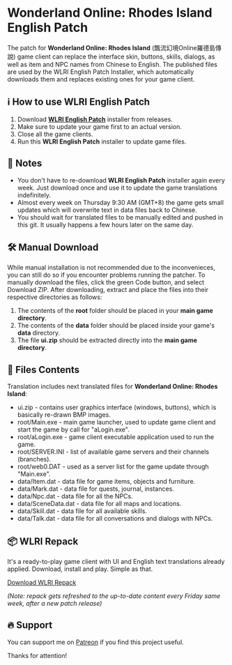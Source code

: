 # Wonderland Online: Rhodes Island English Patch

The patch for **Wonderland Online: Rhodes Island** (飄流幻境Online羅德島傳說) game client can replace the interface skin, buttons, skills, dialogs, as well as item and NPC names from Chinese to English.
The published files are used by the WLRI English Patch Installer, which automatically downloads them and replaces existing ones for your game client.

## ℹ️ How to use WLRI English Patch
1. Download [**WLRI English Patch**](https://github.com/hqddr15/WLRI-English-Patch/releases) installer from releases.
2. Make sure to update your game first to an actual version.
3. Close all the game clients.
4. Run this **WLRI English Patch** installer to update game files.

## 📝 Notes
- You don't have to re-download **WLRI English Patch** installer again every week. Just download once and use it to update the game translations indefinitely.
- Almost every week on Thursday 9:30 AM (GMT+8) the game gets small updates which will overwrite text in data files back to Chinese.
- You should wait for translated files to be manually edited and pushed in this git. It usually happens a few hours later on the same day.

## 🛠️ Manual Download
While manual installation is not recommended due to the inconvenieces, you can still do so if you encounter problems running the patcher. To manually download the files, click the green Code button, and select Download ZIP. After downloading, extract and place the files into their respective directories as follows:
1. The contents of the **root** folder should be placed in your **main game directory**.
2. The contents of the **data** folder should be placed inside your game's **data** directory.
3. The file **ui.zip** should be extracted directly into the **main game directory**.

## 📒 Files Contents
Translation includes next translated files for **Wonderland Online: Rhodes Island**:
- ui.zip - contains user graphics interface (windows, buttons), which is basically re-drawn BMP images.
- root/Main.exe - main game launcher, used to update game client and start the game by call for "aLogin.exe".
- root/aLogin.exe - game client executable application used to run the game.
- root/SERVER.INI - list of available game servers and their channels (branches).
- root/web0.DAT - used as a server list for the game update through "Main.exe".
- data/Item.dat - data file for game items, objects and furniture.
- data/Mark.dat - data file for quests, journal, instances.
- data/Npc.dat - data file for all the NPCs.
- data/SceneData.dat - data file for all maps and locations.
- data/Skill.dat - data file for all available skills.
- data/Talk.dat - data file for all conversations and dialogs with NPCs.

## 📦 WLRI Repack 
It's a ready-to-play game client with UI and English text translations already applied. Download, install and play. Simple as that.

[Download WLRI Repack](https://drive.google.com/file/d/18z5H1w5G9GujMJywRHL-uOac4fFyOTSY)

*(Note: repack gets refreshed to the up-to-date content every Friday same week, after a new patch release)*

## 🔥 Support
You can support me on [Patreon](https://www.patreon.com/Draftx) if you find this project useful.

Thanks for attention!
